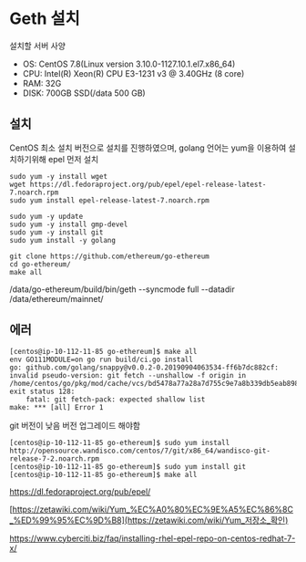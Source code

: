 # Geth 설치

 설치할 서버 사양

- OS: CentOS 7.8(Linux version 3.10.0-1127.10.1.el7.x86_64)
- CPU: Intel(R) Xeon(R) CPU E3-1231 v3 @ 3.40GHz (8 core)
- RAM: 32G
- DISK: 700GB SSD(/data 500 GB)



## 설치
CentOS 최소 설치 버전으로 설치를 진행하였으며, golang 언어는 yum을 이용하여 설치하기위해 epel 먼저 설치

```shell
sudo yum -y install wget
wget https://dl.fedoraproject.org/pub/epel/epel-release-latest-7.noarch.rpm
sudo yum install epel-release-latest-7.noarch.rpm
```



```shell
sudo yum -y update
sudo yum -y install gmp-devel
sudo yum -y install git
sudo yum install -y golang
```



```shell
git clone https://github.com/ethereum/go-ethereum
cd go-ethereum/
make all
```



/data/go-ethereum/build/bin/geth --syncmode full --datadir /data/ethereum/mainnet/



## 에러

```shell
[centos@ip-10-112-11-85 go-ethereum]$ make all
env GO111MODULE=on go run build/ci.go install
go: github.com/golang/snappy@v0.0.2-0.20190904063534-ff6b7dc882cf: invalid pseudo-version: git fetch --unshallow -f origin in /home/centos/go/pkg/mod/cache/vcs/bd5478a77a28a7d755c9e7a8b339db5eab8981ed54642194facc07ec0db93053: exit status 128:
	fatal: git fetch-pack: expected shallow list
make: *** [all] Error 1
```

git 버전이 낮음 버전 업그레이드 해야함

```shell
[centos@ip-10-112-11-85 go-ethereum]$ sudo yum install http://opensource.wandisco.com/centos/7/git/x86_64/wandisco-git-release-7-2.noarch.rpm
[centos@ip-10-112-11-85 go-ethereum]$ sudo yum install git
[centos@ip-10-112-11-85 go-ethereum]$ make all
```



https://dl.fedoraproject.org/pub/epel/

[https://zetawiki.com/wiki/Yum_%EC%A0%80%EC%9E%A5%EC%86%8C_%ED%99%95%EC%9D%B8](https://zetawiki.com/wiki/Yum_저장소_확인)

https://www.cyberciti.biz/faq/installing-rhel-epel-repo-on-centos-redhat-7-x/